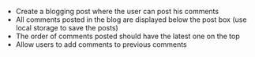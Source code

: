  *   Create a blogging post where the user can post his comments
 *   All comments posted in the blog are displayed below the post box (use local storage to save the posts)
 *   The order of comments posted should have the latest one on the top
 *   Allow users to add comments to previous comments
